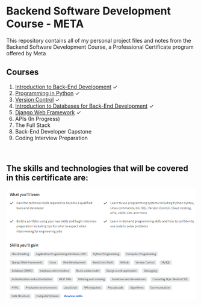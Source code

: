 # Backend Software Development Course - META

This repository contains all of my personal project files and notes from the Backend Software Development Course, a Professional Certificate program offered by Meta

## Courses

<ol>
  <li><a href="https://www.coursera.org/account/accomplishments/certificate/68E4Z5USSFWH">Introduction to Back-End Development</a> &#x2713;</li>
  <li><a href="https://www.coursera.org/account/accomplishments/certificate/A84HZG2KRBPR">Programming in Python</a> &#x2713;</li>
  <li><a href="https://www.coursera.org/account/accomplishments/certificate/6WKCK7RZD8C6">Version Control</a> &#x2713; </li>
  <li><a href="https://www.coursera.org/account/accomplishments/certificate/62W8M93UJJM8">Introduction to Databases for Back-End Development</a> &#x2713; </li> 
  <li><a href="https://www.coursera.org/account/accomplishments/certificate/5G3T52CS9423">Django Web Framework</a> &#x2713;</li> 
  <li>APIs (In Progress)</li>
  <li>The Full Stack</li>
  <li>Back-End Developer Capstone</li>
  <li>Coding Interview Preparation</li>
</ol>
<br>

<h2>The skills and technologies that will be covered in this certificate are: </h2>
<img src="./Course 1 - Introduction to Back-End Development/images/Meta-Back-End-Development.png" alt="">
<br>
